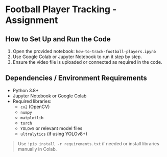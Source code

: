 # Football Player Tracking - Assignment

## How to Set Up and Run the Code

1. Open the provided notebook: `how-to-track-football-players.ipynb`
2. Use Google Colab or Jupyter Notebook to run it step by step.
3. Ensure the video file is uploaded or connected as required in the code.

## Dependencies / Environment Requirements

- Python 3.8+
- Jupyter Notebook or Google Colab
- Required libraries:
  - `cv2` (OpenCV)
  - `numpy`
  - `matplotlib`
  - `torch`
  - `YOLOv5` or relevant model files
  - `ultralytics` (if using YOLOv8+)

> Use `!pip install -r requirements.txt` if needed or install libraries manually in Colab.
